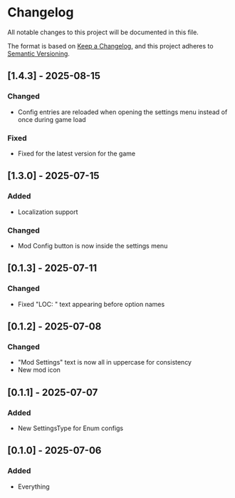# Changelog

All notable changes to this project will be documented in this file.

The format is based on [Keep a Changelog](https://keepachangelog.com/en/1.1.0/),
and this project adheres to [Semantic Versioning](https://semver.org/spec/v2.0.0.html).

## [1.4.3] - 2025-08-15

### Changed

- Config entries are reloaded when opening the settings menu instead of once during game load

### Fixed

- Fixed for the latest version for the game

## [1.3.0] - 2025-07-15

### Added

- Localization support

### Changed

- Mod Config button is now inside the settings menu

## [0.1.3] - 2025-07-11

### Changed

- Fixed "LOC: " text appearing before option names

## [0.1.2] - 2025-07-08

### Changed

- "Mod Settings" text is now all in uppercase for consistency
- New mod icon

## [0.1.1] - 2025-07-07

### Added

- New SettingsType for Enum configs

## [0.1.0] - 2025-07-06

### Added

- Everything
